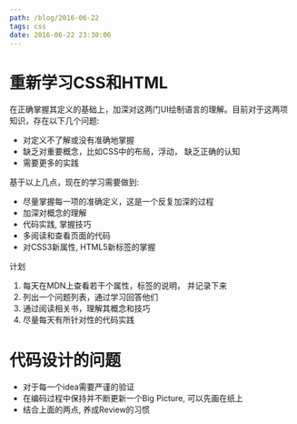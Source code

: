 ```yaml
---
path: /blog/2016-06-22
tags: css
date: 2016-06-22 23:30:06
---
```


重新学习CSS和HTML
=====
在正确掌握其定义的基础上，加深对这两门UI绘制语言的理解。目前对于这两项知识，存在以下几个问题:
- 对定义不了解或没有准确地掌握
- 缺乏对重要概念，比如CSS中的布局，浮动， 缺乏正确的认知
- 需要更多的实践

基于以上几点，现在的学习需要做到:
- 尽量掌握每一项的准确定义，这是一个反复加深的过程
- 加深对概念的理解
- 代码实践, 掌握技巧
- 多阅读和查看页面的代码
- 对CSS3新属性, HTML5新标签的掌握

计划
1. 每天在MDN上查看若干个属性，标签的说明， 并记录下来
2. 列出一个问题列表，通过学习回答他们
3. 通过阅读相关书，理解其概念和技巧
4. 尽量每天有所针对性的代码实践

代码设计的问题
=====
- 对于每一个idea需要严谨的验证
- 在编码过程中保持并不断更新一个Big Picture, 可以先画在纸上
- 结合上面的两点, 养成Review的习惯
